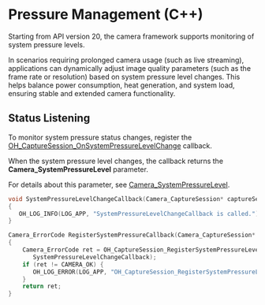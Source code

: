 # Pressure Management (C++)

Starting from API version 20, the camera framework supports monitoring of system pressure levels.

In scenarios requiring prolonged camera usage (such as live streaming), applications can dynamically adjust image quality parameters (such as the frame rate or resolution) based on system pressure level changes. This helps balance power consumption, heat generation, and system load, ensuring stable and extended camera functionality.

## Status Listening

To monitor system pressure status changes, register the [OH_CaptureSession_OnSystemPressureLevelChange](../../reference/apis-camera-kit/capi-capture-session-h.md#oh_capturesession_onsystempressurelevelchange) callback.

When the system pressure level changes, the callback returns the **Camera_SystemPressureLevel** parameter.

For details about this parameter, see [Camera_SystemPressureLevel](../../reference/apis-camera-kit/capi-camera-h.md#camera_systempressurelevel).

   ```c++
   void SystemPressureLevelChangeCallback(Camera_CaptureSession* captureSession, Camera_SystemPressureLevel systemPressureLevel)
   {
      OH_LOG_INFO(LOG_APP, "SystemPressureLevelChangeCallback is called.");
   }

   Camera_ErrorCode RegisterSystemPressureCallback(Camera_CaptureSession* captureSession)
   {
       Camera_ErrorCode ret = OH_CaptureSession_RegisterSystemPressureLevelChangeCallback(captureSession,
          SystemPressureLevelChangeCallback);
       if (ret != CAMERA_OK) {
          OH_LOG_ERROR(LOG_APP, "OH_CaptureSession_RegisterSystemPressureLevelChangeCallback failed.");
       }
       return ret;
   }
   ```
